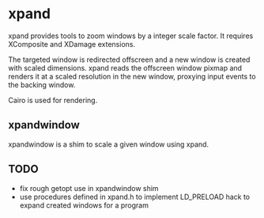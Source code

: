 xpand
=====

xpand provides tools to zoom windows by a integer scale factor. It requires
XComposite and XDamage extensions.

The targeted window is redirected offscreen and a new window is created with
scaled dimensions. xpand reads the offscreen window pixmap and renders it at a
scaled resolution in the new window, proxying input events to the backing
window.

Cairo is used for rendering.

xpandwindow
-----------

xpandwindow is a shim to scale a given window using xpand.

TODO
----

- fix rough getopt use in xpandwindow shim
- use procedures defined in xpand.h to implement LD_PRELOAD hack to expand
  created windows for a program
